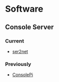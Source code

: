 # Software

## Console Server

### Current

* [ser2net](https://github.com/cminyard/ser2net)

### Previously

* [ConsolePi](https://github.com/Pack3tL0ss/ConsolePi)
